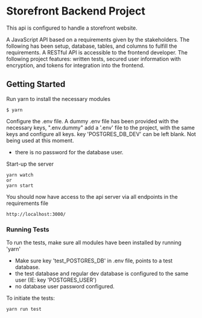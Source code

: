 # Storefront Backend Project

This api is configured to handle a storefront website.

A JavaScript API based on a requirements given by the stakeholders. The following has been setup, database, tables, and columns to fulfill the requirements. A RESTful API is accessible to the frontend developer. The following project features: written tests, secured user information with encryption, and tokens for integration into the frontend.

## Getting Started

Run yarn to install the necessary modules

```
$ yarn
```

Configure the .env file.
A dummy .env file has been provided with the necessary keys, ".env.dummy"
add a '.env' file to the project, with the same keys and configure all keys.
key 'POSTGRES_DB_DEV' can be left blank. Not being used at this moment.

-   there is no password for the database user.

Start-up the server

```
yarn watch
or
yarn start
```

You should now have access to the api server via all endpoints in the requirements file

```
http://localhost:3000/
```

### Running Tests

To run the tests, make sure all modules have been installed by running 'yarn'

-   Make sure key 'test_POSTGRES_DB' in .env file, points to a test database.
-   the test database and regular dev database is configured to the same user (IE: key 'POSTGRES_USER')
-   no database user password configured.

To initiate the tests:

```
yarn run test
```
